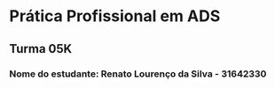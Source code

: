 # Prática Profissional em ADS

## Turma 05K

### Nome do estudante: Renato Lourenço da Silva - 31642330
